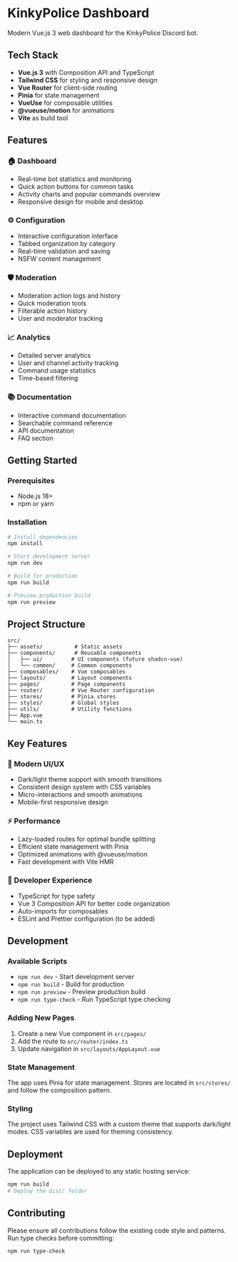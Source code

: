 # KinkyPolice Dashboard

Modern Vue.js 3 web dashboard for the KinkyPolice Discord bot.

## Tech Stack

- **Vue.js 3** with Composition API and TypeScript
- **Tailwind CSS** for styling and responsive design
- **Vue Router** for client-side routing
- **Pinia** for state management
- **VueUse** for composable utilities
- **@vueuse/motion** for animations
- **Vite** as build tool

## Features

### 🏠 Dashboard
- Real-time bot statistics and monitoring
- Quick action buttons for common tasks
- Activity charts and popular commands overview
- Responsive design for mobile and desktop

### ⚙️ Configuration
- Interactive configuration interface
- Tabbed organization by category
- Real-time validation and saving
- NSFW content management

### 🛡️ Moderation
- Moderation action logs and history
- Quick moderation tools
- Filterable action history
- User and moderator tracking

### 📈 Analytics
- Detailed server analytics
- User and channel activity tracking
- Command usage statistics
- Time-based filtering

### 📚 Documentation
- Interactive command documentation
- Searchable command reference
- API documentation
- FAQ section

## Getting Started

### Prerequisites

- Node.js 18+ 
- npm or yarn

### Installation

```bash
# Install dependencies
npm install

# Start development server
npm run dev

# Build for production
npm run build

# Preview production build
npm run preview
```

## Project Structure

```
src/
├── assets/          # Static assets
├── components/      # Reusable components
│   ├── ui/         # UI components (future shadcn-vue)
│   └── common/     # Common components
├── composables/    # Vue composables
├── layouts/        # Layout components
├── pages/          # Page components
├── router/         # Vue Router configuration
├── stores/         # Pinia stores
├── styles/         # Global styles
├── utils/          # Utility functions
├── App.vue
└── main.ts
```

## Key Features

### 🎨 Modern UI/UX
- Dark/light theme support with smooth transitions
- Consistent design system with CSS variables
- Micro-interactions and smooth animations
- Mobile-first responsive design

### ⚡ Performance
- Lazy-loaded routes for optimal bundle splitting
- Efficient state management with Pinia
- Optimized animations with @vueuse/motion
- Fast development with Vite HMR

### 🔧 Developer Experience
- TypeScript for type safety
- Vue 3 Composition API for better code organization
- Auto-imports for composables
- ESLint and Prettier configuration (to be added)

## Development

### Available Scripts

- `npm run dev` - Start development server
- `npm run build` - Build for production
- `npm run preview` - Preview production build
- `npm run type-check` - Run TypeScript type checking

### Adding New Pages

1. Create a new Vue component in `src/pages/`
2. Add the route to `src/router/index.ts`
3. Update navigation in `src/layouts/AppLayout.vue`

### State Management

The app uses Pinia for state management. Stores are located in `src/stores/` and follow the composition pattern.

### Styling

The project uses Tailwind CSS with a custom theme that supports dark/light modes. CSS variables are used for theming consistency.

## Deployment

The application can be deployed to any static hosting service:

```bash
npm run build
# Deploy the dist/ folder
```

## Contributing

Please ensure all contributions follow the existing code style and patterns. Run type checks before committing:

```bash
npm run type-check
```
